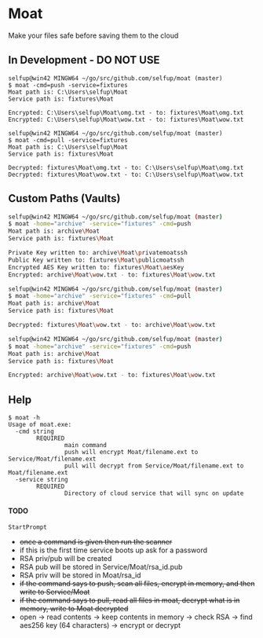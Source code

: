 # Moat

Make your files safe before saving them to the cloud

## In Development - DO NOT USE

```
selfup@win42 MINGW64 ~/go/src/github.com/selfup/moat (master)
$ moat -cmd=push -service=fixtures
Moat path is: C:\Users\selfup\Moat
Service path is: fixtures\Moat

Encrypted: C:\Users\selfup\Moat\omg.txt - to: fixtures\Moat\omg.txt
Encrypted: C:\Users\selfup\Moat\wow.txt - to: fixtures\Moat\wow.txt

selfup@win42 MINGW64 ~/go/src/github.com/selfup/moat (master)
$ moat -cmd=pull -service=fixtures
Moat path is: C:\Users\selfup\Moat
Service path is: fixtures\Moat

Decrypted: fixtures\Moat\omg.txt - to: C:\Users\selfup\Moat\omg.txt
Decrypted: fixtures\Moat\wow.txt - to: C:\Users\selfup\Moat\wow.txt
```

## Custom Paths (Vaults)

```bash
selfup@win42 MINGW64 ~/go/src/github.com/selfup/moat (master)
$ moat -home="archive" -service="fixtures" -cmd=push
Moat path is: archive\Moat
Service path is: fixtures\Moat

Private Key written to: archive\Moat\privatemoatssh
Public Key written to: fixtures\Moat\publicmoatssh
Encrypted AES Key written to: fixtures\Moat\aesKey
Encrypted: archive\Moat\wow.txt - to: fixtures\Moat\wow.txt

selfup@win42 MINGW64 ~/go/src/github.com/selfup/moat (master)
$ moat -home="archive" -service="fixtures" -cmd=pull
Moat path is: archive\Moat
Service path is: fixtures\Moat

Decrypted: fixtures\Moat\wow.txt - to: archive\Moat\wow.txt

selfup@win42 MINGW64 ~/go/src/github.com/selfup/moat (master)
$ moat -home="archive" -service="fixtures" -cmd=push
Moat path is: archive\Moat
Service path is: fixtures\Moat

Encrypted: archive\Moat\wow.txt - to: fixtures\Moat\wow.txt
```

## Help

```
$ moat -h
Usage of moat.exe:
  -cmd string
        REQUIRED
                main command
                push will encrypt Moat/filename.ext to Service/Moat/filename.ext
                pull will decrypt from Service/Moat/filename.ext to Moat/filename.ext
  -service string
        REQUIRED
                Directory of cloud service that will sync on update
```

#### TODO

`StartPrompt`

- ~~once a command is given then run the scanner~~
- if this is the first time service boots up ask for a password
- RSA priv/pub will be created
- RSA pub will be stored in Service/Moat/rsa_id.pub
- RSA priv will be stored in Moat/rsa_id
- ~~if the command says to push, scan all files, encrypt in memory, and then write to Service/Moat~~
- ~~if the command says to pull, read all files in moat, decrypt what is in memory, write to Moat decrypted~~
- open -> read contents -> keep contents in memory -> check RSA -> find aes256 key (64 characters) -> encrypt or decrypt
